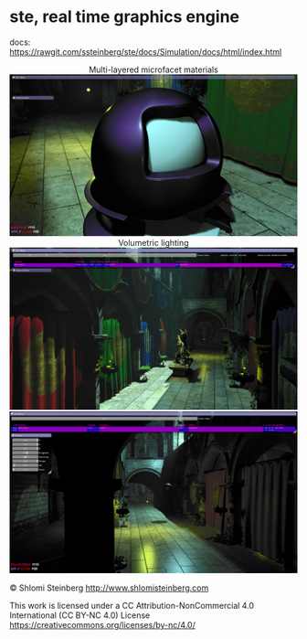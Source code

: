 # ste, real time graphics engine

docs: https://rawgit.com/ssteinberg/ste/docs/Simulation/docs/html/index.html

<p align="center">
  Multi-layered microfacet materials
  <a href="https://raw.githubusercontent.com/ssteinberg/ste/master/Simulation/Screenshots/hist/multi_layered_materials.png"><img src="Simulation/Screenshots/hist/multi_layered_materials.png"/></a><br/>
  Volumetric lighting
  <a href="https://raw.githubusercontent.com/ssteinberg/ste/master/Simulation/Screenshots/hist/cascaded_shadows.png"><img src="Simulation/Screenshots/hist/cascaded_shadows.png"/></a><br/>
  <a href="https://raw.githubusercontent.com/ssteinberg/ste/master/Simulation/Screenshots/hist/16May30.png"><img src="Simulation/Screenshots/hist/16May30.png"/></a><br/>
</p>

© Shlomi Steinberg
http://www.shlomisteinberg.com

This work is licensed under a CC Attribution-NonCommercial 4.0 International (CC BY-NC 4.0) License
https://creativecommons.org/licenses/by-nc/4.0/
